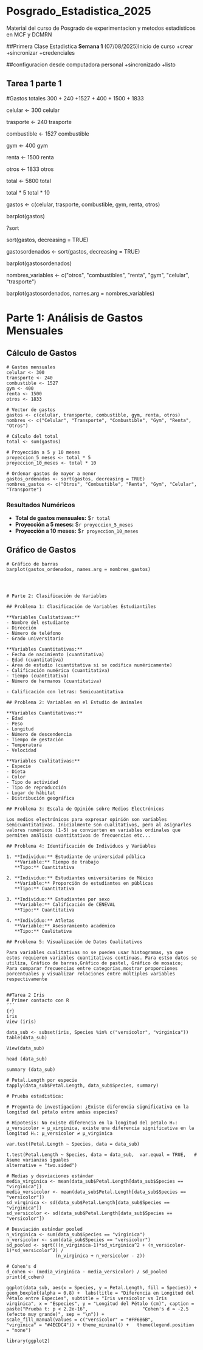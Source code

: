 # Posgrado_Estadistica_2025
Material del curso de Posgrado de experimentacion y metodos estadisticos en MCF y DCMRN

##Primera Clase Estadistica
**Semana 1** (07/08/2025)Inicio de curso
+crear 
+sincronizar
+credenciales

##configuracion desde computadora personal
+sincronizado
+listo

## Tarea 1 parte 1
 
#Gastos totales
300 + 240 +1527 + 400 + 1500 + 1833

celular <- 300
celular

trasporte <- 240
trasporte

combustible <- 1527
combustible

gym <- 400
gym

renta <- 1500
renta

otros <- 1833
otros

total <- 5800
total

total * 5
total * 10

gastos <- c(celular, trasporte, combustible, gym, renta, otros) 

barplot(gastos)

?sort

sort(gastos, decreasing = TRUE)

gastosordenados <- sort(gastos, decreasing = TRUE)

barplot(gastosordenados)

nombres_variables <- c("otros", "combustibles", "renta", "gym", "celular", "trasporte")

barplot(gastosordenados, names.arg = nombres_variables)

# Parte 1: Análisis de Gastos Mensuales

## Cálculo de Gastos

```{r calculo_gastos, include=FALSE}
# Gastos mensuales
celular <- 300
transporte <- 240
combustible <- 1527
gym <- 400
renta <- 1500
otros <- 1833

# Vector de gastos
gastos <- c(celular, transporte, combustible, gym, renta, otros)
nombres <- c("Celular", "Transporte", "Combustible", "Gym", "Renta", "Otros")

# Cálculo del total
total <- sum(gastos)

# Proyección a 5 y 10 meses
proyeccion_5_meses <- total * 5
proyeccion_10_meses <- total * 10

# Ordenar gastos de mayor a menor
gastos_ordenados <- sort(gastos, decreasing = TRUE)
nombres_gastos <- c("Otros", "Combustible", "Renta", "Gym", "Celular", "Transporte")
```

### Resultados Numéricos

- **Total de gastos mensuales:** \$`r total`
- **Proyección a 5 meses:** \$`r proyeccion_5_meses`
- **Proyección a 10 meses:** \$`r proyeccion_10_meses`

## Gráfico de Gastos

```{r grafico_barras, fig.cap="Distribución de Gastos Mensuales ordenados de mayor a menor", fig.height=5, fig.width=8}
# Gráfico de barras
barplot(gastos_ordenados, names.arg = nombres_gastos)

        
```

```

# Parte 2: Clasificación de Variables

## Problema 1: Clasificación de Variables Estudiantiles

**Variables Cualitativas:**
- Nombre del estudiante
- Dirección
- Número de teléfono
- Grado universitario

**Variables Cuantitativas:**
- Fecha de nacimiento (cuantitativa)
- Edad (cuantitativa)
- Área de estudio (cuantitativa si se codifica numéricamente)
- Calificación numérica (cuantitativa)
- Tiempo (cuantitativa)
- Número de hermanos (cuantitativa)

- Calificación con letras: Semicuantitativa 

## Problema 2: Variables en el Estudio de Animales

**Variables Cuantitativas:**
- Edad
- Peso
- Longitud
- Número de descendencia
- Tiempo de gestación
- Temperatura
- Velocidad

**Variables Cualitativas:**
- Especie
- Dieta
- Color
- Tipo de actividad
- Tipo de reproducción
- Lugar de hábitat
- Distribución geográfica

## Problema 3: Escala de Opinión sobre Medios Electrónicos

Los medios electrónicos para expresar opinión son variables semicuantitativas. Inicialmente son cualitativos, pero al asignarles valores numéricos (1-5) se convierten en variables ordinales que permiten análisis cuantitativos de frecuencias etc...

## Problema 4: Identificación de Individuos y Variables

1. **Individuo:** Estudiante de universidad pública  
   **Variable:** Tiempo de trabajo  
   **Tipo:** Cuantitativa 

2. **Individuo:** Estudiantes universitarios de México  
   **Variable:** Proporción de estudiantes en públicas  
   **Tipo:** Cuantitativa 

3. **Individuo:** Estudiantes por sexo  
   **Variable:** Calificación de CENEVAL  
   **Tipo:** Cuantitativa 

4. **Individuo:** Atletas  
   **Variable:** Asesoramiento académico  
   **Tipo:** Cualitativa 

## Problema 5: Visualización de Datos Cualitativos

Para variables cualitativas no se pueden usar histogramas, ya que estos requieren variables cuantitativas continuas. Para estso datos se utiliza, Gráfico de barras,Gráfico de pastel, Gráfico de mosaico;  Para comparar frecuencias entre categorías,mostrar proporciones porcentuales y visualizar relaciones entre múltiples variables respectivamente


##Tarea 2 Iris
# Primer contacto con R
´´´
{r}
iris
View (iris)

data_sub <- subset(iris, Species %in% c("versicolor", "virginica"))
table(data_sub)

View(data_sub)

head (data_sub)

summary (data_sub)

# Petal.Length por especie
tapply(data_sub$Petal.Length, data_sub$Species, summary)

# Prueba estadistica:

# Pregunta de investigacion: ¿Existe diferencia significativa en la longitud del pétalo entre ambas especies?

# Hipotesis: No existe diferencia en la longitud del petalo H₀: μ_versicolor = μ_virginica, existe una diferencia significativa en la longitud H₁: μ_versicolor ≠ μ_virginica

var.test(Petal.Length ~ Species, data = data_sub)

t.test(Petal.Length ~ Species, data = data_sub,  var.equal = TRUE,   # Asume varianzas iguales
alternative = "two.sided")

# Medias y desviaciones estándar
media_virginica <- mean(data_sub$Petal.Length[data_sub$Species == "virginica"])
media_versicolor <- mean(data_sub$Petal.Length[data_sub$Species == "versicolor"])
sd_virginica <- sd(data_sub$Petal.Length[data_sub$Species == "virginica"])
sd_versicolor <- sd(data_sub$Petal.Length[data_sub$Species == "versicolor"])

# Desviación estándar pooled
n_virginica <- sum(data_sub$Species == "virginica")
n_versicolor <- sum(data_sub$Species == "versicolor")
sd_pooled <- sqrt(((n_virginica-1)*sd_virginica^2 + (n_versicolor-1)*sd_versicolor^2) / 
                  (n_virginica + n_versicolor - 2))

# Cohen's d
d_cohen <- (media_virginica - media_versicolor) / sd_pooled
print(d_cohen)

ggplot(data_sub, aes(x = Species, y = Petal.Length, fill = Species)) + geom_boxplot(alpha = 0.8) +  labs(title = "Diferencia en Longitud del Pétalo entre Especies", subtitle = "Iris versicolor vs Iris virginica", x = "Especies", y = "Longitud del Pétalo (cm)", caption = paste("Prueba t: p < 2.2e-16",                    "Cohen's d ≈ -2.5 (efecto muy grande)", sep = "\n")) +
scale_fill_manual(values = c("versicolor" = "#FF6B6B",
"virginica" = "#4ECDC4")) + theme_minimal() +   theme(legend.position = "none")

library(ggplot2)
  



